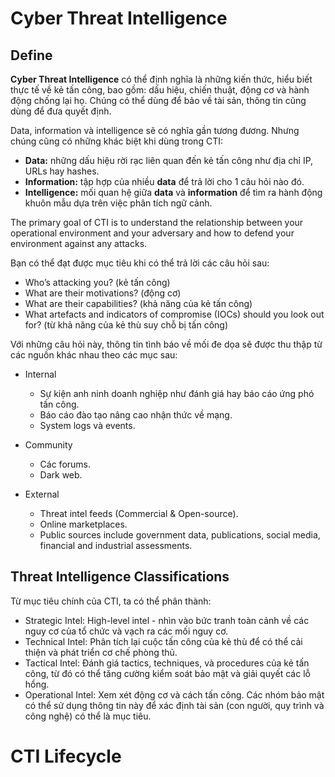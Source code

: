# Cyber Threat Intelligence

## Define
 **Cyber Threat Intelligence** có thể định nghĩa là những kiến thức, hiểu biết thực tế về kẻ tấn công, bao gồm: dấu hiệu, chiến thuật, động cơ và hành động chống lại họ. Chúng có thể dùng để bảo về tài sản, thông tin cũng dùng để đưa quyết định.

 Data, information và intelligence sẽ có nghĩa gần tương đương. Nhưng chúng cũng có những khác biệt khi dùng trong CTI:

 + **Data:** những dấu hiệu rời rạc liên quan đến kẻ tấn công như địa chỉ IP, URLs hay hashes.
 + **Information:** tập hợp của nhiều **data** để trả lời cho 1 câu hỏi nào đó.
 + **Intelligence:** mối quan hệ giữa **data** và **information** để tìm ra hành động khuôn mẫu dựa trên việc phân tích ngữ cảnh.

 The primary goal of CTI is to understand the relationship between your operational environment and your adversary and how to defend your environment against any attacks.

 Bạn có thể đạt được mục tiêu khi có thể trả lời các câu hỏi sau:

 + Who’s attacking you? (kẻ tấn công)
 + What are their motivations? (động cơ)
 + What are their capabilities? (khả năng của kẻ tấn công)
 + What artefacts and indicators of compromise (IOCs) should you look out for? (từ khả năng của kẻ thù suy chỗ bị tấn công)

 Với những câu hỏi này, thông tin tình báo về mối đe dọa sẽ được thu thập từ các nguồn khác nhau theo các mục sau:

 + Internal

  	+ Sự kiện anh ninh doanh nghiệp như đánh giá hay báo cáo ứng phó tấn công.
  	+ Báo cáo đào tạo nâng cao nhận thức về mạng.
  	+ System logs và events.

 + Community

 	+ Các forums.
 	+ Dark web.

 + External

 	+ Threat intel feeds (Commercial & Open-source).
 	+ Online marketplaces.
 	+ Public sources include government data, publications, social media, financial and industrial assessments.

## Threat Intelligence Classifications

 Từ mục tiêu chính của CTI, ta có thể phân thành:

 + Strategic Intel: High-level intel - nhìn vào bức tranh toàn cảnh về các nguy cơ của tổ chức và vạch ra các mối nguy cơ.
 + Technical Intel: Phân tích lại cuộc tấn công của kẻ thù để có thể cải thiện và phát triển cơ chế phòng thủ.
 + Tactical Intel: Đánh giá tactics, techniques, và procedures của kẻ tấn công, từ đó có thể tăng cường kiểm soát bảo mật và giải quyết các lỗ hổng.
 + Operational Intel: Xem xét động cơ và cách tấn công. Các nhóm bảo mật có thể sử dụng thông tin này để xác định tài sản (con người, quy trình và công nghệ) có thể là mục tiêu.

# CTI Lifecycle
